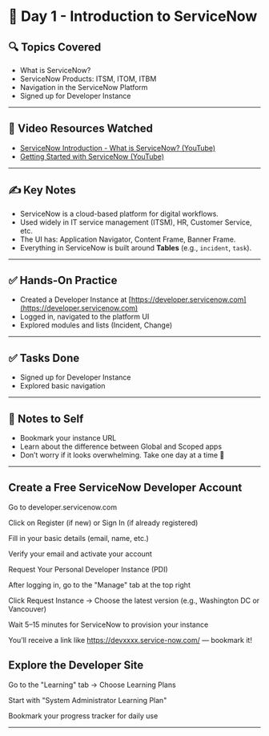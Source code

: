 # 📅 Day 1 - Introduction to ServiceNow

## 🔍 Topics Covered
- What is ServiceNow?
- ServiceNow Products: ITSM, ITOM, ITBM
- Navigation in the ServiceNow Platform
- Signed up for Developer Instance

---

## 🎥 Video Resources Watched
- [ServiceNow Introduction - What is ServiceNow? (YouTube)](https://www.youtube.com/watch?v=4q0TRkj2N_c)
- [Getting Started with ServiceNow (YouTube)](https://www.youtube.com/watch?v=0XFfx1xLBX4)

---

## ✍️ Key Notes
- ServiceNow is a cloud-based platform for digital workflows.
- Used widely in IT service management (ITSM), HR, Customer Service, etc.
- The UI has: Application Navigator, Content Frame, Banner Frame.
- Everything in ServiceNow is built around **Tables** (e.g., `incident`, `task`).

---

## ✅ Hands-On Practice
- Created a Developer Instance at [https://developer.servicenow.com](https://developer.servicenow.com)
- Logged in, navigated to the platform UI
- Explored modules and lists (Incident, Change)

---

## ✅ Tasks Done
- Signed up for Developer Instance
- Explored basic navigation

---

## 📌 Notes to Self
- Bookmark your instance URL
- Learn about the difference between Global and Scoped apps
- Don’t worry if it looks overwhelming. Take one day at a time 🙂

---

## Create a Free ServiceNow Developer Account

Go to developer.servicenow.com

Click on Register (if new) or Sign In (if already registered)

Fill in your basic details (email, name, etc.)

Verify your email and activate your account

Request Your Personal Developer Instance (PDI)

After logging in, go to the "Manage" tab at the top right

Click Request Instance → Choose the latest version (e.g., Washington DC or Vancouver)

Wait 5–15 minutes for ServiceNow to provision your instance

You’ll receive a link like https://devxxxx.service-now.com/ — bookmark it!

## Explore the Developer Site

Go to the "Learning" tab → Choose Learning Plans

Start with "System Administrator Learning Plan"

Bookmark your progress tracker for daily use

---
